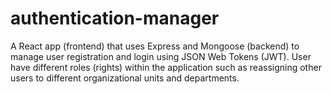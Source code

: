 # authentication-manager
A React app (frontend) that uses Express and Mongoose (backend) to manage user registration and login using JSON Web Tokens (JWT). User have different roles (rights) within the application such as reassigning other users to different organizational units and departments. 
